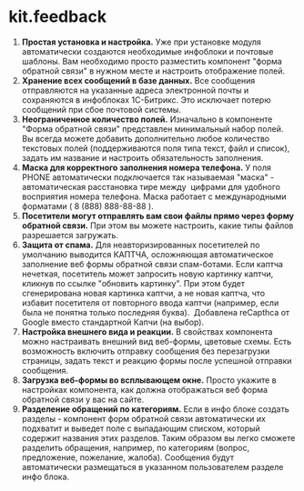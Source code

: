 # kit.feedback

<ol><li><b>Простая установка и настройка.</b> Уже при установке модуля автоматически создаются необходимые инфоблоки и почтовые шаблоны. Вам необходимо просто разместить компонент "форма обратной связи" в нужном месте и настроить отображение полей.<br></li><li><b>Хранение всех сообщений в базе данных.</b> Все сообщения отправляются на указанные адреса электронной почты и сохраняются в инфоблоках 1С-Битрикс. Это исключает потерю сообщений при сбое почтовой системы.<br></li><li><b>Неограниченное количество полей.</b> Изначально в компоненте "Форма обратной связи" представлен минимальный набор полей. Вы всегда можете добавить дополнительно любое количество текстовых полей (поддерживаются поля типа текст, файл и список), задать им название и настроить обязательность заполнения.<br></li><li><b>Маска для корректного заполнения номера телефона.</b> У поля PHONE автоматически подключается так называемая "маска" - автоматическая расстановка тире между &nbsp;цифрами для удобного восприятия номера телефона. Маска работает с международными форматами ( 8 (888) 888-88-88 ).<br></li><li><b>Посетители могут отправлять вам свои файлы прямо через форму обратной связи.</b> При этом вы можете настроить, какие типы файлов разрешается загружать.<br></li><li><b>Защита от спама.</b> Для неавторизированных посетителей по умолчанию выводится КАПТЧА, осложняющая автоматическое заполнение веб формы обратной связи спам-ботами. Если каптча нечеткая, посетитель может запросить новую картинку каптчи, кликнув по ссылке "обновить картинку". При этом будет сгенерирована новая картинка каптчи, а не новая каптча, что избавит посетителя от повторного ввода каптчи (например, если была не понятна только последняя буква). &nbsp;Добавлена reCapthca от Google вместо стандартной Капчи (на выбор).<br></li><li><b>Настройка внешнего вида и реакции.</b> В свойствах компонента можно настраивать внешний вид веб-формы, цветовые схемы. Есть возможность включить отправку сообщения без перезагрузки страницы, задать текст и реакцию формы после успешной отправки сообщения.<br></li><li><b>Загрузка веб-формы во всплывающем окне.</b> Просто укажите в настройках компонента, как должна отображаться веб форма обратной связи у вас на сайте.<br></li><li><b>Разделение обращений по категориям.</b> Если в инфо блоке создать разделы - компонент форм обратной связи автоматически их подхватит и выведет поле с выпадающим списком, который содержит названия этих разделов. Таким образом вы легко сможете разделить обращения, например, по категориям (вопрос, предложение, пожелание, жалоба). Сообщения будут автоматически размещаться в указанном пользователем разделе инфо блока.<br></li></ol>